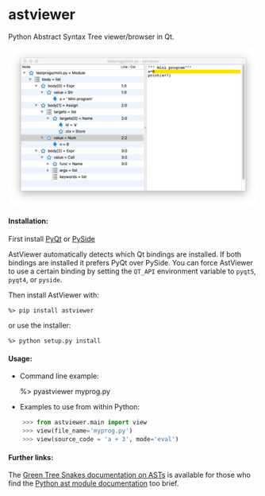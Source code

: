 astviewer
=========

Python Abstract Syntax Tree viewer/browser in Qt.

![astviewer screen shot](screen_shot.png)

#### Installation:

First install
	    [PyQt](https://www.riverbankcomputing.com/software/pyqt/download5)
    or
	    [PySide](http://wiki.qt.io/Category:LanguageBindings::PySide::Downloads)

AstViewer automatically detects which Qt bindings are installed. If both bindings are installed
it prefers PyQt over PySide. You can force AstViewer to use a certain binding by setting the
`QT_API` environment variable to `pyqt5`, `pyqt4`, or `pyside`.

Then install AstViewer with:

    %> pip install astviewer

or use the installer:

    %> python setup.py install


#### Usage:
	
*	Command line example:
	
    %> pyastviewer myprog.py
	
*	Examples to use from within Python:

```python
	>>> from astviewer.main import view
	>>> view(file_name='myprog.py')
	>>> view(source_code = 'a + 3', mode='eval')
```

#### Further links:

The [Green Tree Snakes documentation on ASTs](http://greentreesnakes.readthedocs.org/) is available
for those who find the [Python ast module documentation](http://docs.python.org/3/library/ast) too brief.
